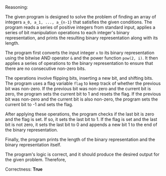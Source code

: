 Reasoning:

The given program is designed to solve the problem of finding an array of integers `a_0, a_1, ..., a_{n-1}` that satisfies the given conditions. The program reads a series of positive integers from standard input, applies a series of bit manipulation operations to each integer's binary representation, and prints the resulting binary representation along with its length.

The program first converts the input integer `x` to its binary representation using the bitwise AND operator `&` and the power function `pow(2, i)`. It then applies a series of operations to the binary representation to ensure that there are no consecutive non-zero bits.

The operations involve flipping bits, inserting a new bit, and shifting bits. The program uses a flag variable `flag` to keep track of whether the previous bit was non-zero. If the previous bit was non-zero and the current bit is zero, the program sets the current bit to 1 and resets the flag. If the previous bit was non-zero and the current bit is also non-zero, the program sets the current bit to -1 and sets the flag.

After applying these operations, the program checks if the last bit is zero and the flag is set. If so, it sets the last bit to 1. If the flag is set and the last bit is not zero, it sets the last bit to 0 and appends a new bit 1 to the end of the binary representation.

Finally, the program prints the length of the binary representation and the binary representation itself.

The program's logic is correct, and it should produce the desired output for the given problem. Therefore,

Correctness: **True**